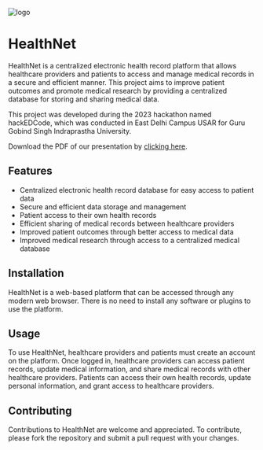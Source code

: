 ![logo](https://i.imgur.com/dyVqjla.png)
# HealthNet

HealthNet is a centralized electronic health record platform that allows healthcare providers and patients to access and manage medical records in a secure and efficient manner. This project aims to improve patient outcomes and promote medical research by providing a centralized database for storing and sharing medical data.

This project was developed during the 2023 hackathon named hackEDCode, which was conducted in East Delhi Campus USAR for Guru Gobind Singh Indraprastha University.

Download the PDF of our presentation by [clicking here](https://github.com/spignelon/HealthNet/raw/main/HealthNet.pdf).

## Features

- Centralized electronic health record database for easy access to patient data
- Secure and efficient data storage and management
- Patient access to their own health records
- Efficient sharing of medical records between healthcare providers
- Improved patient outcomes through better access to medical data
- Improved medical research through access to a centralized medical database

## Installation

HealthNet is a web-based platform that can be accessed through any modern web browser. There is no need to install any software or plugins to use the platform.

## Usage

To use HealthNet, healthcare providers and patients must create an account on the platform. Once logged in, healthcare providers can access patient records, update medical information, and share medical records with other healthcare providers. Patients can access their own health records, update personal information, and grant access to healthcare providers.

## Contributing

Contributions to HealthNet are welcome and appreciated. To contribute, please fork the repository and submit a pull request with your changes.
